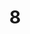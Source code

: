 ---
title: '8'
image: /uploads/gallery-8.jpg
image_alt-text: 'Traditional Palm Beach Residence with custom woodwork and joinery, metalwork and hardware'
work-type: traditional
---